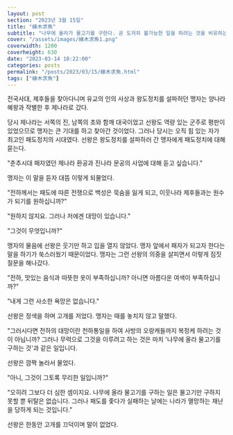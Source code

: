 ```yaml
---
layout: post
section: "2023년 3월 15일"
title: "緣木求魚"
subtitle: "나무에 올라가 물고기를 구한다. 곧 도저히 불가능한 일을 하려는 것을 비유하는 말이다. 잘못된 방법으로 목적을 이루려고 하는 경우, 애써 수고만 하고 아무것도 얻지 못하는 경우에도 쓰이는 말이다."
cover: "/assets/images/緣木求魚1.png"
coverwidth: 1200
coverheight: 630
date: "2023-03-14 10:22:00"
categories: posts
permalink: "/posts/2023/03/15/緣木求魚.html"
tags: ["緣木求魚"]
---
```


전국사대, 제후들을 찾아다니며 유교의 인의 사상과 왕도정치를 설파허던 맹자는 양나라 혜왕과 작별한 후 제나라로 갔다.

당시 제나라는 서쪽의 진, 남쪽의 초와 함깨 대국이었고 선왕도 역량 있는 군주로 평판이 있었으므로 맹자는 큰 기대를 하고 찾아간 것이었다. 그러나 당시는 오직 힘 있는 자가 최고인 패도정치의 시대였다. 선왕은 왕도정치를 설파하러 간 맹자에게 패도정치에 대해 묻는다.

"춘추시대 패자였던 제나라 환공과 진나라 문공의 사업에 대해 듣고 싶습니다."

맹자는 이 말을 듣자 대뜸 이렇게 되물었다.

"전하께서는 패도에 따른 전쟁으로 백성은 묵숨을 잃게 되고, 이웃나라 제후들과는 원수가 되기를 원하십니까?"

"원하지 않지요. 그러나 저에겐 대망이 있습니다."

"그것이 무엇입니까?"

맹자의 물음에 선왕은 웃기만 하고 입을 열지 않았다. 맹자 앞에서 패자가 되고자 한다는 말을 하기가 쑥스러웠기 때문이었다. 맹자는 그런 선왕의 의중을 살피면서 이렇게 짐짓 질문을 해나갔다.

"전하, 맛있는 음식과 따뜻한 옷이 부족하십니까? 아니면 아름다운 여색이 부족하십니까?"

"내게 그런 사소한 욕망은 없습니다."

선왕은 정색을 하며 고개를 저었다. 맹자는 때를 놓치지 않고 말했다.

"그러시다면 전하의 대망이란 천하통일을 하여 사방의 오랑캐들까지 복정케 하려는 것이 아닙니까? 그러나 무력으로 그것을 이루려고 하는 것은 마치 '나무에 올라 물고기를 구하는 것'과 같은 일입니다.

선왕은 깜짝 놀라서 물었다.

"아니, 그것이 그토록 무리한 일입니까?"

"오히려 그보다 더 심한 셈이지요. 나무에 올라 물고기를 구하는 일은 물고기만 구하지 못할 뿐 뒤탈은 없습니다. 그러나 패도를 좇다가 실패하는 날에는 나라가 멸망하는 재난을 당하게 되는 것입니다."

선왕은 한동안 고개를 끄덕이며 말이 없었다.
